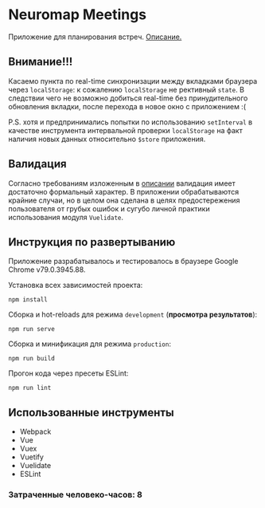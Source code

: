 # Neuromap Meetings

Приложение для планирования встреч. [Описание.](https://github.com/ivryb/test/blob/master/meetings-light.md)

## Внимание!!!

Касаемо пункта по real-time синхронизации между вкладками браузера через `localStorage`: к сожалению `localStorage` не рективный `state`. В следствии чего не возможно добиться real-time без принудительного обновления вкладки, после перехода в новое окно с приложением :(

P.S. хотя и предпринимались попытки по использованию `setInterval` в качестве инструмента интервальной проверки `localStorage` на факт наличия новых данных относительно `$store` приложения.

## Валидация

Согласно требованиям изложенным в [описании](https://github.com/ivryb/test/blob/master/meetings-light.md) валидация имеет достаточно формальный характер. В приложении обрабатываются крайние случаи, но в целом она сделана в целях предостережения пользователя от грубых ошибок и сугубо личной практики использования модуля `Vuelidate`.

## Инструкция по развертыванию

Приложение разрабатывалось и тестировалось в браузере Google Chrome v79.0.3945.88.

Установка всех зависимостей проекта:
```
npm install
```
Сборка и hot-reloads для режима `development` (**просмотра результатов**):

```
npm run serve
```

Сборка и минификация для режима `production`:
```
npm run build
```

Прогон кода через пресеты ESLint:
```
npm run lint
```

## Использованные инструменты

+ Webpack
+ Vue
+ Vuex
+ Vuetify
+ Vuelidate
+ ESLint

### Затраченные человеко-часов: 8